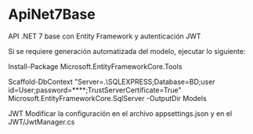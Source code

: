 # ApiNet7Base
API .NET 7 base con Entity Framework y autenticación JWT

Si se requiere generación automatizada del modelo, ejecutar lo siguiente:

Install-Package Microsoft.EntityFrameworkCore.Tools

Scaffold-DbContext "Server=.\SQLEXPRESS;Database=BD;user id=User;password=****;TrustServerCertificate=True" Microsoft.EntityFrameworkCore.SqlServer -OutputDir Models

JWT
Modificar la configuración en el archivo appsettings.json y en el JWT/JwtManager.cs
